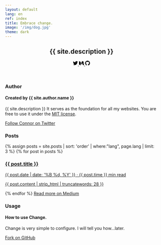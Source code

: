 ```yaml
---
layout: default
lang: en
ref: index
title: Embrace change.
image: '/img/dog.jpg'
theme: dark
---
```

<article class="content">
  <header class="header">
    <h1 class="header-title">{{ site.description }}</h1>
    <div class="header-icons">
      <a class="header-icon" href="{{ site.social.twitter }}" target="_blank" rel="noopener noreferrer" aria-label="Visit {{ site.title }} on Twitter.">
				<svg class="header-twitter" width="16" height="16" viewBox="0 0 16 16" xmlns="http://www.w3.org/2000/svg" role="img">
					<title>Twitter logo</title>
					<path d="M16 3.038c-.59.26-1.22.437-1.885.517.677-.407 1.198-1.05 1.443-1.816-.634.375-1.337.648-2.085.795-.598-.638-1.45-1.036-2.396-1.036-1.812 0-3.282 1.468-3.282 3.28 0 .258.03.51.085.75C5.152 5.39 2.733 4.084 1.114 2.1.83 2.583.67 3.147.67 3.75c0 1.14.58 2.143 1.46 2.732-.538-.017-1.045-.165-1.487-.41v.04c0 1.59 1.13 2.918 2.633 3.22-.276.074-.566.114-.865.114-.21 0-.416-.02-.617-.058.418 1.304 1.63 2.253 3.067 2.28-1.124.88-2.54 1.404-4.077 1.404-.265 0-.526-.015-.783-.045 1.453.93 3.178 1.474 5.032 1.474 6.038 0 9.34-5 9.34-9.338 0-.143-.004-.284-.01-.425.64-.463 1.198-1.04 1.638-1.7z" fill-rule="nonzero"></path>
				</svg>
			</a>
			<a class="header-icon" href="{{ site.social.medium }}" target="_blank" rel="noopener noreferrer" aria-label="Visit {{ site.title }} on Medium.">
				<svg class="header-medium" width="16" height="16" viewBox="0 0 16 16" xmlns="http://www.w3.org/2000/svg" role="img">
					<title>Medium logo</title>
					<path d="M11.824 12.628l-.276.45.798.398 2.744 1.372c.15.076.294.11.418.11.278 0 .467-.177.467-.492V5.883l-4.15 6.745zm4.096-8.67c-.004-.003 0-.01-.003-.012l-4.825-2.412c-.06-.03-.123-.038-.187-.044-.016 0-.03-.01-.047-.01-.184 0-.368.092-.467.254l-.24.39-.5.814-1.89 3.08 1.89 3.076.5.813.5.812.59.95 4.71-7.64c.02-.03.01-.06-.02-.08zm-6.27 7.045L7.17 6.97l-.295-.477-.294-.477-.25-.416v4.867l3.32 1.663.5.25.5.25-.5-.813-.5-.813zM.737 1.68L.59 1.608c-.085-.042-.166-.062-.24-.062-.206 0-.35.16-.35.427v10.162c0 .272.2.594.442.716l4.145 2.08c.107.06.208.08.3.08.257 0 .438-.2.438-.53V4.01c0-.02-.012-.04-.03-.047L.738 1.68z"></path>
				</svg>
			</a>
			<a class="header-icon" href="{{ site.social.github }}" target="_blank" rel="noopener noreferrer" aria-label="Visit {{ site.title }} on GitHub.">
				<svg class="header-github" width="16" height="16" viewBox="0 0 16 16" xmlns="http://www.w3.org/2000/svg" role="img" aria-labelledby="aria-github">
					<title>GitHub logo</title>
					<path d="M8 0C3.58 0 0 3.582 0 8c0 3.535 2.292 6.533 5.47 7.59.4.075.547-.172.547-.385 0-.19-.007-.693-.01-1.36-2.226.483-2.695-1.073-2.695-1.073-.364-.924-.89-1.17-.89-1.17-.725-.496.056-.486.056-.486.803.056 1.225.824 1.225.824.714 1.223 1.873.87 2.33.665.072-.517.278-.87.507-1.07-1.777-.2-3.644-.888-3.644-3.953 0-.873.31-1.587.823-2.147-.083-.202-.358-1.015.077-2.117 0 0 .672-.215 2.2.82.638-.178 1.323-.266 2.003-.27.68.004 1.364.092 2.003.27 1.527-1.035 2.198-.82 2.198-.82.437 1.102.163 1.915.08 2.117.513.56.823 1.274.823 2.147 0 3.073-1.87 3.75-3.653 3.947.287.246.543.735.543 1.48 0 1.07-.01 1.933-.01 2.195 0 .215.144.463.55.385C13.71 14.53 16 11.534 16 8c0-4.418-3.582-8-8-8"></path>
				</svg>
			</a>
    </div>
    <div class="header-image" style="background-image: url('{{ site.baseurl }}{{ page.image }}')">
    </div>
  </header>

  <section id="about" class="section">
    <h1 class="section-title">Author</h1>
    <article>
      <h1 class="section-header">Created by {{ site.author.name }}</h1>
      <p class="section-body">{{ site.description }} It serves as the foundation for all my websites. You are free to use it under the <a href="https://github.com/connor-baer/change/blob/beta/LICENSE.md">MIT license</a>.</p>
      <a class="section-link" href="https://twitter.com/{{ site.author.twitter }}">Follow Connor on Twitter</a>
    </article>
  </section>

  <section id="blog" class="section">
    <h1 class="section-title">Posts</h1>
    <article class="section-writing">
      {% assign posts = site.posts | sort: 'order' | where:"lang", page.lang | limit: 3 %}
      {% for post in posts %}
      <a href="https://blog.connorbaer.io/{{ post.medium }}" class="post-link" target="_blank" rel="noopener noreferrer">
        <h3 class="section-header">{{ post.title }}</h3>
        <p class="section-date">{{ post.date | date: '%B %d, %Y' }} · {{ post.time }} min read</p>
        <p class="section-body">{{ post.content | strip_html | truncatewords: 28 }}</p>
      </a>
      {% endfor %}
      <a href="https://blog.connorbaer.io/" class="section-link post-medium" target="_blank" rel="noopener noreferrer">Read more on Medium</a>
    </article>
  </section>

  <section id="use" class="section">
    <h1 class="section-title">Usage</h1>
    <article>
      <h1 class="section-header">How to use Change.</h1>
      <p class="section-body">Change is very simple to configure. I will tell you how...later.</p>
      <a class="section-link" href="{{ site.github.repo }}">Fork on GitHub</a>
    </article>
  </section>
</article>
